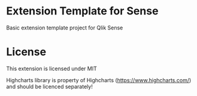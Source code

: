 # Extension Template for Sense
Basic extension template project for Qlik Sense

# License
This extension is licensed under MIT

Highcharts library is property of Highcharts (https://www.highcharts.com/) and should be licenced separately!
